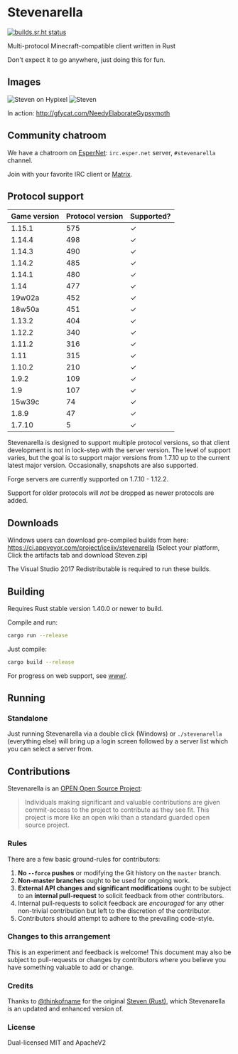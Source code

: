 # Stevenarella
[![builds.sr.ht status](https://builds.sr.ht/~iceiix/stevenarella.svg)](https://builds.sr.ht/~iceiix/stevenarella?)

Multi-protocol Minecraft-compatible client written in Rust

Don't expect it to go anywhere, just doing this for fun.

## Images

![Steven on Hypixel](https://i.imgur.com/PM5fLuu.png)
![Steven](https://i.imgur.com/RRspOQF.png)


In action: http://gfycat.com/NeedyElaborateGypsymoth

## Community chatroom

We have a chatroom on [EsperNet](https://esper.net): `irc.esper.net` server, `#stevenarella` channel.

Join with your favorite IRC client or [Matrix](https://matrix.to/#/#_espernet_#stevenarella:matrix.org).

## Protocol support

| Game version | Protocol version | Supported? |
| ------ | --- | --- |
| 1.15.1 | 575 | ✓ |
| 1.14.4 | 498 | ✓ |
| 1.14.3 | 490 | ✓ |
| 1.14.2 | 485 | ✓ |
| 1.14.1 | 480 | ✓ |
| 1.14 | 477 | ✓ |
| 19w02a | 452 | ✓ |
| 18w50a | 451 | ✓ |
| 1.13.2 | 404 | ✓ |
| 1.12.2 | 340 | ✓ |
| 1.11.2 | 316 | ✓ |
| 1.11   | 315 | ✓ |
| 1.10.2 | 210 | ✓ |
| 1.9.2  | 109 | ✓ |
| 1.9    | 107 | ✓ |
| 15w39c | 74  | ✓ |
| 1.8.9  | 47  | ✓ |
| 1.7.10 | 5   | ✓ |

Stevenarella is designed to support multiple protocol versions, so that client
development is not in lock-step with the server version. The level of
support varies, but the goal is to support major versions from 1.7.10
up to the current latest major version. Occasionally, snapshots are also supported.

Forge servers are currently supported on 1.7.10 - 1.12.2.

Support for older protocols will _not_ be dropped as newer protocols are added.

## Downloads

Windows users can download pre-compiled builds from here: https://ci.appveyor.com/project/iceiix/stevenarella
(Select your platform, Click the artifacts tab and download Steven.zip)

The Visual Studio 2017 Redistributable is required to run these builds.

## Building

Requires Rust stable version 1.40.0 or newer to build.

Compile and run:
```bash
cargo run --release
```
Just compile:
```bash
cargo build --release
```

For progress on web support, see [www/](./www).

## Running

### Standalone

Just running Stevenarella via a double click (Windows) or `./stevenarella` (everything else)
will bring up a login screen followed by a server list which you can select a server
from.

## Contributions

Stevenarella is an [OPEN Open Source Project](https://github.com/openopensource/openopensource.github.io):

> Individuals making significant and valuable contributions are given
> commit-access to the project to contribute as they see fit. This project
> is more like an open wiki than a standard guarded open source project.

### Rules

There are a few basic ground-rules for contributors:

1. **No `--force` pushes** or modifying the Git history on the `master` branch.
1. **Non-master branches** ought to be used for ongoing work.
1. **External API changes and significant modifications** ought to be subject to an **internal pull-request** to solicit feedback from other contributors.
1. Internal pull-requests to solicit feedback are *encouraged* for any other non-trivial contribution but left to the discretion of the contributor.
1. Contributors should attempt to adhere to the prevailing code-style.

### Changes to this arrangement

This is an experiment and feedback is welcome! This document may also be
subject to pull-requests or changes by contributors where you believe
you have something valuable to add or change.

### Credits

Thanks to [@thinkofname](https://github.com/thinkofname/) for
the original [Steven (Rust)](https://github.com/thinkofname/steven),
which Stevenarella is an updated and enhanced version of.

### License

Dual-licensed MIT and ApacheV2
